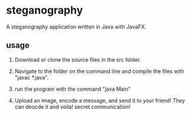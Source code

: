 # steganography
A steganography application written in Java with JavaFX. 

## usage

1. Download or clone the source files in the src folder. 

2. Navigate to the folder on the command line and compile the files with "javac *.java". 

3. run the program with the command "java Main"

4. Upload an image, encode a message, and send it to your friend! They can deocde it and voila! secret communication!
